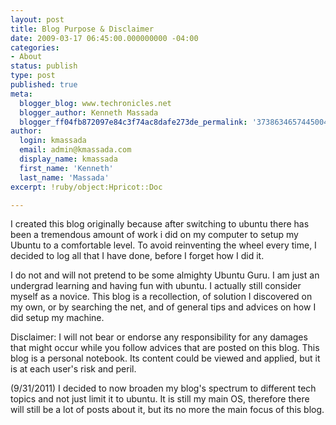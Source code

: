 ```yaml
---
layout: post
title: Blog Purpose & Disclaimer
date: 2009-03-17 06:45:00.000000000 -04:00
categories:
- About
status: publish
type: post
published: true
meta:
  blogger_blog: www.techronicles.net
  blogger_author: Kenneth Massada
  blogger_ff04fb872097e84c3f74ac8dafe273de_permalink: '3738634657445004456'
author:
  login: kmassada
  email: admin@kmassada.com
  display_name: kmassada
  first_name: 'Kenneth'
  last_name: 'Massada'
excerpt: !ruby/object:Hpricot::Doc

---
```

<p>I created this blog originally because after switching to ubuntu there has been a tremendous amount of work i did on my computer to setup my Ubuntu to a comfortable level. To avoid reinventing the wheel every time, I decided to log all that I have done, before I forget how I did it.</p>
<p>I do not and will not pretend to be some almighty Ubuntu Guru. I am just an undergrad learning and having fun with ubuntu.  I actually still consider myself as a novice. This blog is a recollection, of solution I discovered on my own, or by searching the net, and of general tips and advices on how I did setup my machine.</p>
<p>Disclaimer: I will not bear or endorse any responsibility for any damages that might occur while you follow advices that are posted on this blog. This blog is a personal notebook. Its content could be viewed and applied, but it is at each user's risk and peril.</p>
<p>(9/31/2011) I decided to now broaden my blog's spectrum to different tech topics and not just limit it to ubuntu. It is still my main OS, therefore there will still be a lot of posts about it, but its no more the main focus of this blog.</p>
